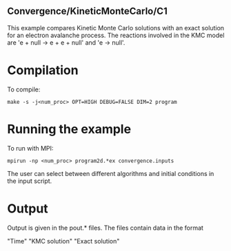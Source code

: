 ## Convergence/KineticMonteCarlo/C1

This example compares Kinetic Monte Carlo solutions with an exact solution for an electron avalanche process.
The reactions involved in the KMC model are 'e + null -> e + e + null' and 'e -> null'.

# Compilation

To compile:

```make -s -j<num_proc> OPT=HIGH DEBUG=FALSE DIM=2 program```

# Running the example

To run with MPI:

```mpirun -np <num_proc> program2d.*ex convergence.inputs```

The user can select between different algorithms and initial conditions in the input script. 

# Output

Output is given in the pout.* files.
The files contain data in the format

"Time" "KMC solution" "Exact solution"
